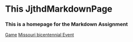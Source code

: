 

# **This JjthdMarkdownPage**
### This is a homepage for the Markdown Assignment

[Game](https://lostark.game.onstove.com/Library/Tip/Views/123458?page=1&libraryStatusType=0&librarySearchCategory=18&searchtype=0&searchtext=&ordertype=latest&LibraryQaAnswerType=None&UserPageType=0)
[Missouri bicentennial Event](https://lostark.game.onstove.com/Library/Tip/Views/123458?page=1&libraryStatusType=0&librarySearchCategory=18&searchtype=0&searchtext=&ordertype=latest&LibraryQaAnswerType=None&UserPageType=0)



